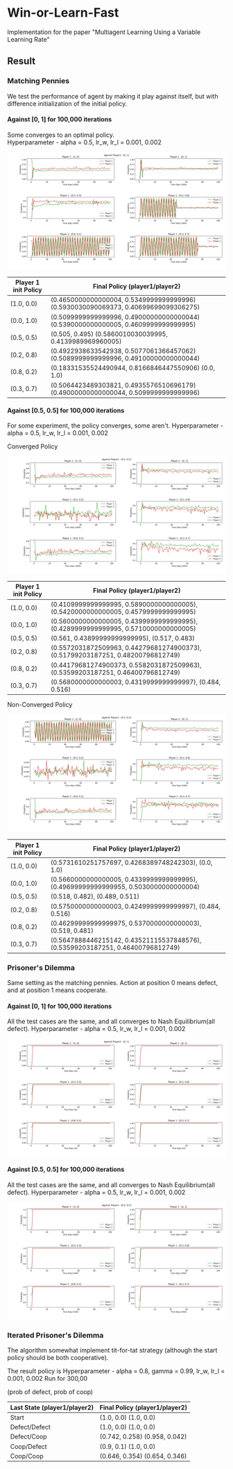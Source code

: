 # Win-or-Learn-Fast
Implementation for the paper "Multiagent Learning Using a Variable Learning Rate"

## Result

### Matching Pennies
We test the performance of agent by making it play against itself, but with difference initialization of the initial policy.

#### Against [0, 1] for 100,000 iterations  
Some converges to an optimal policy.  
Hyperparameter - alpha = 0.5, lr_w, lr_l = 0.001, 0.002

![alt-text](img/fig1.png)

| Player 1 init Policy | Final Policy (player1/player2)|
| ------------- | ------------- |
| (1.0, 0.0) |(0.4650000000000004, 0.5349999999999996) (0.5930030090069373, 0.40699699099306275)|
| (0.0, 1.0) |(0.5099999999999996, 0.49000000000000044) (0.5390000000000005, 0.4609999999999995)|
| (0.5, 0.5) |(0.505, 0.495) (0.5860010030039995, 0.4139989969960005)|
| (0.2, 0.8) |(0.4922938633542938, 0.5077061366457062) (0.5089999999999996, 0.49100000000000044)|
| (0.8, 0.2) |(0.18331535524490944, 0.8166846447550906) (0.0, 1.0)|
| (0.3, 0.7) |(0.5064423489303821, 0.4935576510696179) (0.49000000000000044, 0.5099999999999996)|

#### Against [0.5, 0.5] for 100,000 iterations
For some experiment, the policy converges, some aren't.
Hyperparameter - alpha = 0.5, lr_w, lr_l = 0.001, 0.002

Converged Policy

![alt-text](img/fig4.png)

| Player 1 init Policy | Final Policy (player1/player2)|
| ------------- | ------------- |
| (1.0, 0.0) | (0.4109999999999995, 0.5890000000000005), (0.5420000000000005, 0.4579999999999995) |
| (0.0, 1.0) | (0.5600000000000005, 0.4399999999999995), (0.4289999999999995, 0.5710000000000005) |
| (0.5, 0.5) | (0.561, 0.43899999999999995), (0.517, 0.483) |
| (0.2, 0.8) | (0.5572031872509963, 0.44279681274900373), (0.51799203187251, 0.48200796812749) |
| (0.8, 0.2) | (0.44179681274900373, 0.5582031872509963), (0.53599203187251, 0.46400796812749) |
| (0.3, 0.7) | (0.5680000000000003, 0.4319999999999997), (0.484, 0.516) |

Non-Converged Policy

![alt-text](img/fig3.png)


| Player 1 init Policy | Final Policy (player1/player2)|
| ------------- | ------------- |
| (1.0, 0.0) | (0.5731610251757697, 0.4268389748242303), (0.0, 1.0) |
| (0.0, 1.0) | (0.5660000000000005, 0.4339999999999995), (0.49699999999999955, 0.5030000000000004) |
| (0.5, 0.5) | (0.518, 0.482), (0.489, 0.511) |
| (0.2, 0.8) | (0.5750000000000003, 0.4249999999999997), (0.484, 0.516) |
| (0.8, 0.2) | (0.46299999999999975, 0.5370000000000003), (0.519, 0.481) |
| (0.3, 0.7) | (0.5647888446215142, 0.43521115537848576), (0.53599203187251, 0.46400796812749) |


### Prisoner's Dilemma
Same setting as the matching pennies. Action at position 0 means defect, and at position 1 means cooperate.

#### Against [0, 1] for 100,000 iterations
All the test cases are the same, and all converges to Nash Equilibrium(all defect).
Hyperparameter - alpha = 0.5, lr_w, lr_l = 0.001, 0.002

![alt-text](img/fig2.png)

#### Against [0.5, 0.5] for 100,000 iterations
All the test cases are the same, and all converges to Nash Equilibrium(all defect).
Hyperparameter - alpha = 0.5, lr_w, lr_l = 0.001, 0.002

![alt-text](img/fig5.png)

### Iterated Prisoner's Dilemma
The algorithm somewhat implement tit-for-tat strategy (although the start policy should be both cooperative). 

The result policy is 
Hyperparameter - alpha = 0.8, gamma = 0.99, lr_w, lr_l = 0.001, 0.002
Run for 300,00

(prob of defect, prob of coop)

| Last State (player1/player2) | Final Policy (player1/player2) |
| ---------------------------- | ------------------------------ |
| Start | (1.0, 0.0) (1.0, 0.0) |
| Defect/Defect | (1.0, 0.0) (1.0, 0.0) |
| Defect/Coop | (0.742, 0.258) (0.958, 0.042) |
| Coop/Defect | (0.9, 0.1) (1.0, 0.0) |
| Coop/Coop | (0.646, 0.354) (0.654, 0.346) | 

